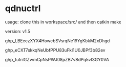 # qdnuctrl
usage:
  clone this in workspace/src/ and then catkin make
  
version:
  v1.5 

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

  
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


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
